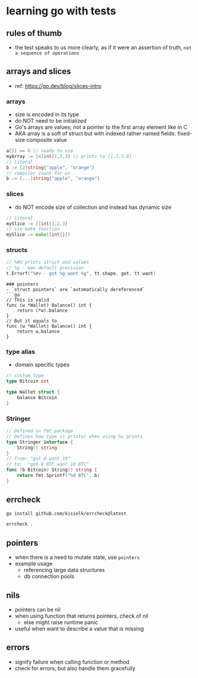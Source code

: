 # learning go with tests
## rules of thumb
- the test speaks to us more clearly, as if it were an assertion of truth, `not a sequence of operations` 

## arrays and slices
- ref: https://go.dev/blog/slices-intro
### arrays
- size is encoded in its type
- do NOT need to be initialized
- Go's arrays are values; not a pointer to the first array element like in C 
- AKA array is a soft of struct but with indexed rather named fields: fixed-size composite value 
```go
a[2] == 0 // ready to use
myArray := [4]int{1,2,3} // prints to [1,2,3,0]
// literal 
b := [2]string{"apple", "orange"}
// compiler count for us 
b := [...]string{"apple", "orange"}

```
### slices
- do NOT encode size of collection and instead has dynamic size
```go
// literal
mySlice := []int{1,2,3}
// via make function
mySlice := make([int{}])


```

### structs
```go
// %#V prints struct and values 
// %g - max default precision
t.Errorf("%#v - got %g want %g", tt.shape, got, tt.want)
```
```
### pointers
- `struct pointers` are `automatically dereferenced` 
```go
// This is valid
func (w *Wallet) Balance() int {
	return (*w).balance
}
// But it equals to 
func (w *Wallet) Balance() int {
	return w.balance
}
```
### type alias
- domain specific types 
```go
// custom type
type Bitcoin int

type Wallet struct {
	balance Bitcoin
}
``` 
### Stringer
```go
// Defined in fmt package
// Defines how type is printer when using %s prints
type Stringer interface {
	String() string
}
// from: "got 0 want 10"
// to:  "got 0 BTC want 10 BTC"
func (b Bitcoin) String() string {
	return fmt.Sprintf("%d BTC", b)
}
```
## errcheck
```bash
go install github.com/kisielk/errcheck@latest

errcheck . 
```

## pointers
- when there is a need to mutate state, use `pointers`
- example usage
    - referencing large data structures
    - db connection pools
## nils
- pointers can be nil
- when using function that returns pointers, check of nil
    - else might raise runtime panic
- useful when want to describe a value that is missing
## errors
- signify failure when calling function or method
- check for errors, but also handle them gracefully
